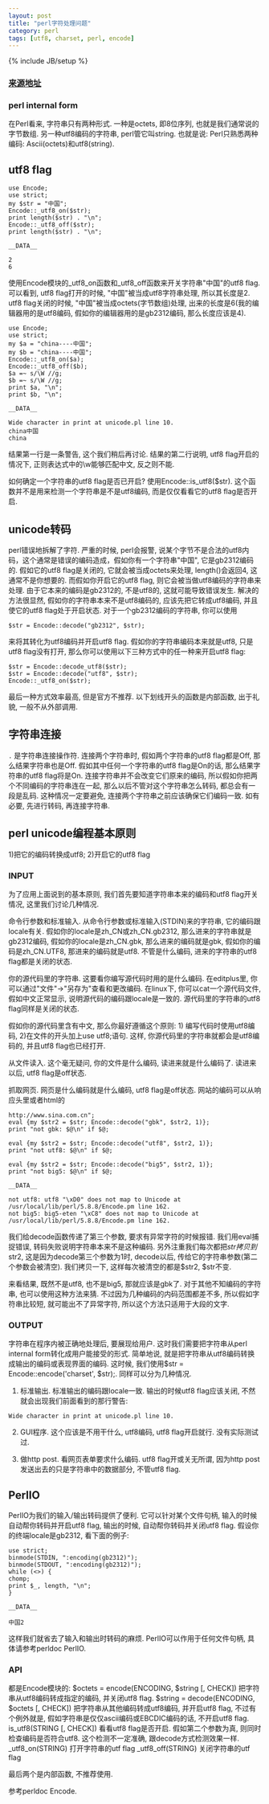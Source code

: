 ```yaml
---
layout: post
title: "perl字符处理问题"
category: perl 
tags: [utf8, charset, perl, encode]
---
```

{% include JB/setup %}

### [来源地址](http://blog.chinaunix.net/uid-23622436-id-2394070.html)

### perl internal form

在Perl看来, 字符串只有两种形式. 一种是octets, 即8位序列, 也就是我们通常说的字节数组. 另一种utf8编码的字符串, perl管它叫string. 也就是说: Perl只熟悉两种编码: Ascii(octets)和utf8(string).

## utf8 flag

```
use Encode;
use strict;
my $str = "中国";
Encode::_utf8_on($str);
print length($str) . "\n";
Encode::_utf8_off($str);
print length($str) . "\n";

__DATA__

2
6
```

使用Encode模块的_utf8_on函数和_utf8_off函数来开关字符串"中国"的utf8 flag. 可以看到, utf8 flag打开的时候, "中国"被当成utf8字符串处理, 所以其长度是2. utf8 flag关闭的时候, "中国"被当成octets(字节数组)处理, 出来的长度是6(我的编辑器用的是utf8编码, 假如你的编辑器用的是gb2312编码, 那么长度应该是4).


```
use Encode;
use strict;
my $a = "china----中国";
my $b = "china----中国";
Encode::_utf8_on($a);
Encode::_utf8_off($b);
$a =~ s/\W //g;
$b =~ s/\W //g;
print $a, "\n";
print $b, "\n";

__DATA__

Wide character in print at unicode.pl line 10.
china中国
china
```

结果第一行是一条警告, 这个我们稍后再讨论. 结果的第二行说明, utf8 flag开启的情况下, 正则表达式中的\w能够匹配中文, 反之则不能.

如何确定一个字符串的utf8 flag是否已开启? 使用Encode::is_utf8($str). 这个函数并不是用来检测一个字符串是不是utf8编码, 而是仅仅看看它的utf8 flag是否开启.


## unicode转码

perl错误地拆解了字符. 严重的时候, perl会报警, 说某个字节不是合法的utf8内码，这个通常是错误的编码造成，假如你有一个字符串"中国", 它是gb2312编码的. 假如它的utf8 flag是关闭的, 它就会被当成octets来处理, length()会返回4, 这通常不是你想要的. 而假如你开启它的utf8 flag, 则它会被当做utf8编码的字符串来处理. 由于它本来的编码是gb2312的, 不是utf8的, 这就可能导致错误发生. 
解决的方法很显然, 假如你的字符串本来不是utf8编码的, 应该先把它转成utf8编码, 并且使它的utf8 flag处于开启状态. 对于一个gb2312编码的字符串, 你可以使用

```
$str = Encode::decode("gb2312", $str);
```

来将其转化为utf8编码并开启utf8 flag. 假如你的字符串编码本来就是utf8, 只是utf8 flag没有打开, 那么你可以使用以下三种方式中的任一种来开启utf8 flag:

```
$str = Encode::decode_utf8($str);
$str = Encode::decode("utf8", $str);
Encode::_utf8_on($str);
```

最后一种方式效率最高, 但是官方不推荐. 以下划线开头的函数是内部函数, 出于礼貌, 一般不从外部调用.


## 字符串连接

```.``` 是字符串连接操作符. 连接两个字符串时, 假如两个字符串的utf8 flag都是Off, 那么结果字符串也是Off. 假如其中任何一个字符串的utf8 flag是On的话, 那么结果字符串的utf8 flag将是On. 连接字符串并不会改变它们原来的编码, 所以假如你把两个不同编码的字符串连在一起, 那么以后不管对这个字符串怎么转码, 都总会有一段是乱码. 这种情况一定要避免, 连接两个字符串之前应该确保它们编码一致. 如有必要, 先进行转码, 再连接字符串.


## perl unicode编程基本原则

 1)把它的编码转换成utf8; 2)开启它的utf8 flag


### INPUT

为了应用上面说到的基本原则, 我们首先要知道字符串本来的编码和utf8 flag开关情况, 这里我们讨论几种情况.

命令行参数和标准输入. 从命令行参数或标准输入(STDIN)来的字符串, 它的编码跟locale有关. 假如你的locale是zh_CN或zh_CN.gb2312, 那么进来的字符串就是gb2312编码, 假如你的locale是zh_CN.gbk, 那么进来的编码就是gbk, 假如你的编码是zh_CN.UTF8, 那进来的编码就是utf8. 不管是什么编码, 进来的字符串的utf8 flag都是关闭的状态.

你的源代码里的字符串. 这要看你编写源代码时用的是什么编码. 在editplus里, 你可以通过"文件"->"另存为"查看和更改编码. 在linux下, 你可以cat一个源代码文件, 假如中文正常显示, 说明源代码的编码跟locale是一致的. 源代码里的字符串的utf8 flag同样是关闭的状态.

假如你的源代码里含有中文, 那么你最好遵循这个原则: 1) 编写代码时使用utf8编码, 2)在文件的开头加上use utf8;语句. 这样, 你源代码里的字符串就都会是utf8编码的, 并且utf8 flag也已经打开.

从文件读入. 这个毫无疑问, 你的文件是什么编码, 读进来就是什么编码了. 读进来以后, utf8 flag是off状态.

抓取网页. 网页是什么编码就是什么编码, utf8 flag是off状态. 网站的编码可以从响应头里或者html的

```
http://www.sina.com.cn";
eval {my $str2 = $str; Encode::decode("gbk", $str2, 1)};
print "not gbk: $@\n" if $@;

eval {my $str2 = $str; Encode::decode("utf8", $str2, 1)};
print "not utf8: $@\n" if $@;

eval {my $str2 = $str; Encode::decode("big5", $str2, 1)};
print "not big5: $@\n" if $@;

__DATA__

not utf8: utf8 "\xD0" does not map to Unicode at /usr/local/lib/perl/5.8.8/Encode.pm line 162.
not big5: big5-eten "\xC8" does not map to Unicode at /usr/local/lib/perl/5.8.8/Encode.pm line 162.
```

我们给decode函数传递了第三个参数, 要求有异常字符的时候报错. 我们用eval捕捉错误, 转码失败说明字符串本来不是这种编码. 另外注重我们每次都把$str拷贝到$str2, 这是因为decode第三个参数为1时, decode以后, 传给它的字符串参数(第二个参数会被清空). 我们拷贝一下, 这样每次被清空的都是$str2, $str不变.

来看结果, 既然不是utf8, 也不是big5, 那就应该是gbk了. 对于其他不知编码的字符串, 也可以使用这种方法来猜. 不过因为几种编码的内码范围都差不多, 所以假如字符串比较短, 就可能出不了异常字符, 所以这个方法只适用于大段的文字.


### OUTPUT

字符串在程序内被正确地处理后, 要展现给用户. 这时我们需要把字符串从perl internal form转化成用户能接受的形式. 简单地说, 就是把字符串从utf8编码转换成输出的编码或表现界面的编码. 这时候, 我们使用$str = Encode::encode('charset', $str);. 同样可以分为几种情况.

1) 标准输出. 标准输出的编码跟locale一致. 输出的时候utf8 flag应该关闭, 不然就会出现我们前面看到的那行警告:

```
Wide character in print at unicode.pl line 10.
```

2) GUI程序. 这个应该是不用干什么, utf8编码, utf8 flag开启就行. 没有实际测试过.

3) 做http post. 看网页表单要求什么编码. utf8 flag开或关无所谓, 因为http post发送出去的只是字符串中的数据部分, 不管utf8 flag.

## PerlIO

PerlIO为我们的输入/输出转码提供了便利. 它可以针对某个文件句柄, 输入的时候自动帮你转码并开启utf8 flag, 输出的时候, 自动帮你转码并关闭utf8 flag. 假设你的终端locale是gb2312, 看下面的例子:

```
use strict;
binmode(STDIN, ":encoding(gb2312)");
binmode(STDOUT, ":encoding(gb2312)");
while (<>) {
chomp;
print $_, length, "\n";
}

__DATA__

中国2
```

这样我们就省去了输入和输出时转码的麻烦. PerlIO可以作用于任何文件句柄, 具体请参考perldoc PerlIO.

### API

都是Encode模块的:
$octets = encode(ENCODING, $string [, CHECK]) 把字符串从utf8编码转成指定的编码, 并关闭utf8 flag.
$string = decode(ENCODING, $octets [, CHECK]) 把字符串从其他编码转成utf8编码, 并开启utf8 flag, 不过有个例外就是, 假如字符串是仅仅ascii编码或EBCDIC编码的话, 不开启utf8 flag.
is_utf8(STRING [, CHECK]) 看看utf8 flag是否开启. 假如第二个参数为真, 则同时检查编码是否符合utf8. 这个检测不一定准确, 跟decode方式检测效果一样.
_utf8_on(STRING) 打开字符串的utf flag
_utf8_off(STRING) 关闭字符串的utf flag

最后两个是内部函数, 不推荐使用.

参考perldoc Encode.
